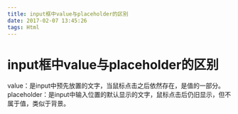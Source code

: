 ```yaml
---
title: input框中value与placeholder的区别
date: 2017-02-07 13:45:26
tags: Html
---
```

# input框中value与placeholder的区别

value：是input中预先放置的文字，当鼠标点击之后依然存在，是值的一部分。
placeholder：是input中输入位置的默认显示的文字，鼠标点击后仍旧显示，但不属于值，类似于背景。

